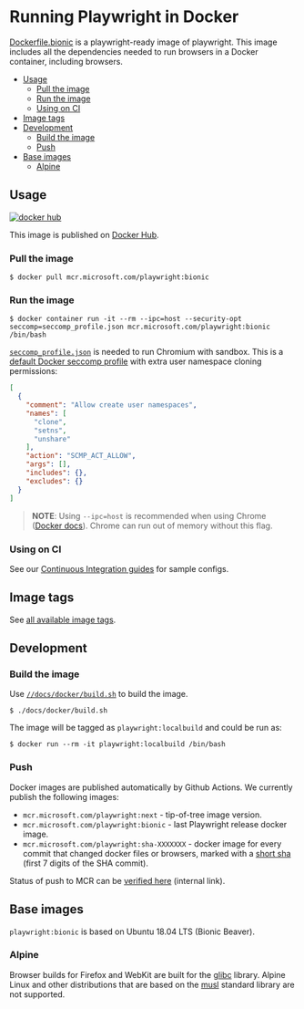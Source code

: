 # Running Playwright in Docker

[Dockerfile.bionic](Dockerfile.bionic) is a playwright-ready image of playwright.
This image includes all the dependencies needed to run browsers in a Docker
container, including browsers.

<!-- GEN:toc -->
- [Usage](#usage)
  * [Pull the image](#pull-the-image)
  * [Run the image](#run-the-image)
  * [Using on CI](#using-on-ci)
- [Image tags](#image-tags)
- [Development](#development)
  * [Build the image](#build-the-image)
  * [Push](#push)
- [Base images](#base-images)
  * [Alpine](#alpine)
<!-- GEN:stop -->

## Usage

[![docker hub](https://img.shields.io/badge/docker-mcr.microsoft.com%2Fplaywright-blue)](https://hub.docker.com/_/microsoft-playwright)

This image is published on [Docker Hub](https://hub.docker.com/_/microsoft-playwright).

### Pull the image

```
$ docker pull mcr.microsoft.com/playwright:bionic
```

### Run the image

```
$ docker container run -it --rm --ipc=host --security-opt seccomp=seccomp_profile.json mcr.microsoft.com/playwright:bionic /bin/bash
```

[`seccomp_profile.json`](seccomp_profile.json) is needed to run Chromium with sandbox. This is
a [default Docker seccomp profile](https://github.com/docker/engine/blob/d0d99b04cf6e00ed3fc27e81fc3d94e7eda70af3/profiles/seccomp/default.json) with extra user namespace cloning permissions:

```json
[
  {
    "comment": "Allow create user namespaces",
    "names": [
      "clone",
      "setns",
      "unshare"
    ],
    "action": "SCMP_ACT_ALLOW",
    "args": [],
    "includes": {},
    "excludes": {}
  }
]
```

> **NOTE**: Using `--ipc=host` is recommended when using Chrome ([Docker docs](https://docs.docker.com/engine/reference/run/#ipc-settings---ipc)). Chrome can run out of memory without this flag.

### Using on CI

See our [Continuous Integration guides](../ci.md) for sample configs.

## Image tags

See [all available image tags](https://mcr.microsoft.com/v2/playwright/tags/list).

## Development

### Build the image

Use [`//docs/docker/build.sh`](build.sh) to build the image.

```
$ ./docs/docker/build.sh
```

The image will be tagged as `playwright:localbuild` and could be run as:

```
$ docker run --rm -it playwright:localbuild /bin/bash
```

### Push

Docker images are published automatically by Github Actions. We currently publish the following
images:
- `mcr.microsoft.com/playwright:next` - tip-of-tree image version.
- `mcr.microsoft.com/playwright:bionic` - last Playwright release docker image.
- `mcr.microsoft.com/playwright:sha-XXXXXXX` - docker image for every commit that changed
  docker files or browsers, marked with a [short sha](https://git-scm.com/book/en/v2/Git-Tools-Revision-Selection#Short-SHA-1) (first 7 digits of the SHA commit).

Status of push to MCR can be [verified here](https://mcrflow-status-ui.azurewebsites.net/) (internal link).

## Base images

`playwright:bionic` is based on Ubuntu 18.04 LTS (Bionic Beaver).

### Alpine

Browser builds for Firefox and WebKit are built for the [glibc](https://en.wikipedia.org/wiki/GNU_C_Library) library. Alpine Linux and other distributions that are based on the [musl](https://en.wikipedia.org/wiki/Musl) standard library are not supported.
